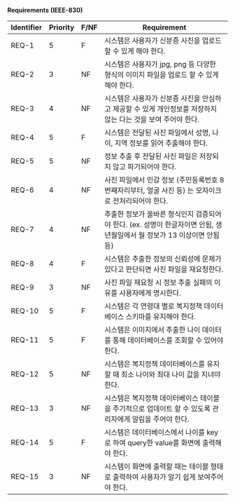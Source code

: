 **Requirements (IEEE-830)**

| Identifier | Priority | F/NF | Requirement                                                  |
| ---------- | -------- | ---- | ------------------------------------------------------------ |
| REQ-1      | 5        | F    | 시스템은 사용자가 신분증 사진을 업로드 할 수 있게 해야 한다. |
| REQ-2      | 3        | NF   | 시스템은 사용자가 jpg, png 등 다양한 형식의 이미지 파일을 업로드 할 수 있게 해야 한다. |
| REQ-3      | 4        | NF   | 시스템은 사용자가 신분증 사진을 안심하고 제공할 수 있게 개인정보를 저장하지 않는 다는 것을 보여 주어야 한다. |
| REQ-4     | 5        | F    | 시스템은 전달된 사진 파일에서 성명, 나이, 지역 정보를 읽어 추출해야 한다. |
| REQ-5     | 5        | NF   | 정보 추출 후 전달된 사진 파일은 저장되지 않고 파기되어야 한다. |
| REQ-6     | 4        | NF   | 사진 파일에서 민감 정보 (주민등록번호 8번째자리부터, 얼굴 사진 등) 는 모자이크로 전처리되어야 한다. |
| REQ-7     | 4        | NF   | 추출한 정보가 올바른 형식인지 검증되어야 한다. (ex. 성명이 한글자이면 안됨, 생년월일에서 월 정보가 13 이상이면 안됨 등) |
| REQ-8     | 4        | F    | 시스템은 추출한 정보의 신뢰성에 문제가 있다고 판단되면 사진 파일을 재요청한다. |
| REQ-9     | 3        | NF   | 사진 파일 재요청 시 정보 추출 실패의 이유를 사용자에게 명시한다. |
| REQ-10     | 5        | F    | 시스템은 각 연령대 별로 복지정책 데이터베이스 스키마를 유지해야 한다. |
| REQ-11    | 5        | F    | 시스템은 이미지에서 추출한 나이 데이터를 통해 데이터베이스를 조회할 수 있어야 한다. |
| REQ-12    | 5        | NF    | 시스템은 복지정책 데이터베이스를 유지할 때 최소 나이와 최대 나이 값을 지녀야 한다. |
| REQ-13    | 3        | NF   | 시스템은 복지정책 데이터베이스 테이블을 주기적으로 업데이트 할 수 있도록 관리자에게 알림을 주어야 한다. |
| REQ-14    | 5        | F    | 시스템은 데이터베이스에서 나이를 key로 하여 query한 value를 화면에 출력해야 한다. |
| REQ-15    | 3        | NF    | 시스템이 화면에 출력할 때는 테이블 형태로 출력하여 사용자가 알기 쉽게 보여주어야 한다.     |
